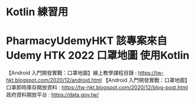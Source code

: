 # Kotlin 練習用
# PharmacyUdemyHKT 該專案來自Udemy HTK 2022 口罩地圖 使用Kotlin 
【Android 入門開發實戰：口罩地圖】線上教學課程目錄 : https://tw-hkt.blogspot.com/2020/12/android.html
【Android 入門開發實戰：口罩地圖】口罩即時庫存開放資料 : https://tw-hkt.blogspot.com/2020/12/blog-post.html
政府資料開放平台 : https://data.gov.tw/
